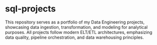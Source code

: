 # sql-projects
This repository serves as a portfolio of my Data Engineering projects, showcasing data ingestion, transformation, and modeling for analytical purposes. All projects follow modern ELT/ETL architectures, emphasizing data quality, pipeline orchestration, and data warehousing principles.
